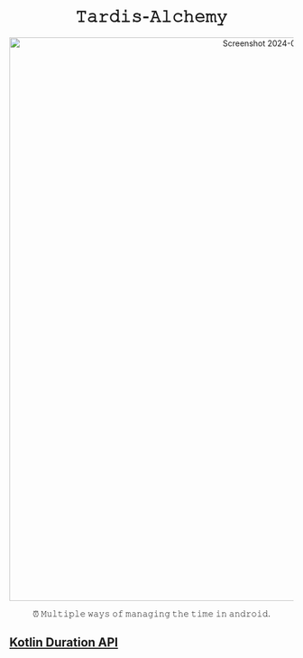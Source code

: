<h1 align="center">𝚃𝚊𝚛𝚍𝚒𝚜-𝙰𝚕𝚌𝚑𝚎𝚖𝚢</h1>

<div align="center">

<img width="999" alt="Screenshot 2024-07-25 at 10 22 31 PM" src="https://github.com/user-attachments/assets/230d2a14-e67a-480a-beb7-1c5ad4d99cd0">

</div>

<div align="center">

⏰ 𝙼𝚞𝚕𝚝𝚒𝚙𝚕𝚎 𝚠𝚊𝚢𝚜 𝚘𝚏 𝚖𝚊𝚗𝚊𝚐𝚒𝚗𝚐 𝚝𝚑𝚎 𝚝𝚒𝚖𝚎 𝚒𝚗 𝚊𝚗𝚍𝚛𝚘𝚒𝚍.

</div>

## [Kotlin Duration API](https://kotlinlang.org/api/latest/jvm/stdlib/kotlin.time/-duration/)
